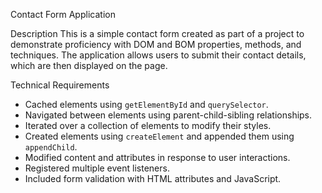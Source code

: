 Contact Form Application

 Description
This is a simple contact form created as part of a project to demonstrate proficiency with DOM and BOM properties, methods, and techniques. The application allows users to submit their contact details, which are then displayed on the page.



Technical Requirements
- Cached elements using `getElementById` and `querySelector`.
- Navigated between elements using parent-child-sibling relationships.
- Iterated over a collection of elements to modify their styles.
- Created elements using `createElement` and appended them using `appendChild`.
- Modified content and attributes in response to user interactions.
- Registered multiple event listeners.
- Included form validation with HTML attributes and JavaScript.

